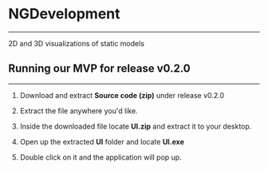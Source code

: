 # NGDevelopment
------
2D and 3D visualizations of static models

## Running our MVP for release v0.2.0
------

 1. Download and extract **Source code (zip)** under release v0.2.0

 2. Extract the file anywhere you'd like. 
 
 3. Inside the downloaded file locate **UI.zip** and extract it to your desktop.
 
 4. Open up the extracted **UI** folder and locate **UI.exe**
 
 5. Double click on it and the application will pop up.
